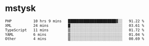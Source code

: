 # mstysk

<!--START_SECTION:waka-->

```txt
PHP          10 hrs 9 mins   ██████████████████████▓░░   91.22 %
XML          24 mins         █░░░░░░░░░░░░░░░░░░░░░░░░   03.61 %
TypeScript   11 mins         ▒░░░░░░░░░░░░░░░░░░░░░░░░   01.72 %
YAML         6 mins          ▒░░░░░░░░░░░░░░░░░░░░░░░░   01.04 %
Other        4 mins          ▒░░░░░░░░░░░░░░░░░░░░░░░░   00.69 %
```

<!--END_SECTION:waka-->
